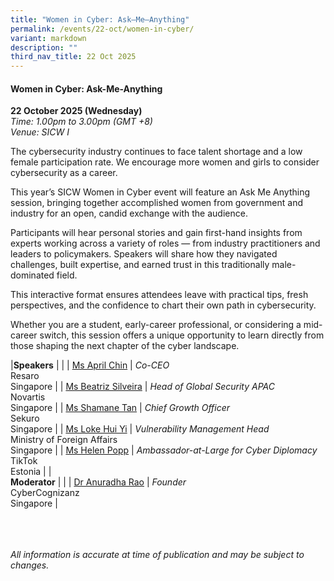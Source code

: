 ```yaml
---
title: "Women in Cyber: Ask–Me–Anything"
permalink: /events/22-oct/women-in-cyber/
variant: markdown
description: ""
third_nav_title: 22 Oct 2025
---
```

#### **Women in Cyber: Ask-Me-Anything**

**22 October 2025 (Wednesday)**  
*Time: 1.00pm to 3.00pm (GMT +8)*
<br>*Venue: SICW I*

The cybersecurity industry continues to face talent shortage and a low female participation rate. We encourage more women and girls to consider cybersecurity as a career. 

This year’s SICW Women in Cyber event will feature an Ask Me Anything session, bringing together accomplished women from government and industry for an open, candid exchange with the audience.

Participants will hear personal stories and gain first-hand insights from experts working across a variety of roles — from industry practitioners and leaders to policymakers. Speakers will share how they navigated challenges, built expertise, and earned trust in this traditionally male-dominated field.

This interactive format ensures attendees leave with practical tips, fresh perspectives, and the confidence to chart their own path in cybersecurity.

Whether you are a student, early-career professional, or considering a mid-career switch, this session offers a unique opportunity to learn directly from those shaping the next chapter of the cyber landscape.

|**Speakers**          |                                                              |
| [Ms April Chin](/speakers/ms-april-chin/)  | *Co-CEO* <br>Resaro<br>Singapore      |
| [Ms Beatriz Silveira](/speakers/ms-beatriz-silveira/)  | *Head of Global Security APAC*<br>Novartis<br>Singapore      |
| [Ms Shamane Tan](/speakers/ms-shamane-tan/)  | *Chief Growth Officer* <br>Sekuro<br>Singapore      |
| [Ms Loke Hui Yi](/speakers/ms-loke-hui-yi/)  | *Vulnerability Management Head* <br>Ministry of Foreign Affairs<br>Singapore      |
| [Ms Helen Popp](/speakers/ms-helen-popp/)  | *Ambassador-at-Large for Cyber Diplomacy* <br>TikTok<br>Estonia      |
|<br>**Moderator**          |                                                              |
| [Dr Anuradha Rao](/speakers/dr-anuradha-rao/)  | *Founder* <br>CyberCognizanz<br>Singapore      |

<br><br><br>
*All information is accurate at time of publication and may be subject to changes.*